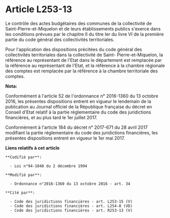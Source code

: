 # Article L253-13

Le contrôle des actes budgétaires   des communes de la collectivité de Saint-Pierre-et-Miquelon et de leurs établissements
publics s'exerce dans les conditions prévues par le chapitre II du titre Ier du livre VI de la première partie du code
général des collectivités territoriales.

Pour l'application des dispositions précitées du code général des collectivités territoriales dans la collectivité de Saint-
Pierre-et-Miquelon, la référence au représentant de l'Etat dans le département est remplacée par la référence au représentant
de l'Etat, et la référence à la chambre régionale des comptes est remplacée par la référence à la chambre territoriale des
comptes.

**Nota:**

Conformément à l'article 52 de l'ordonnance n° 2016-1360 du 13 octobre 2016, les présentes dispositions entrent en vigueur le
lendemain de la publication au Journal officiel de la République française du décret en Conseil d'Etat relatif à la partie
réglementaire du code des juridictions financières, et au plus tard le 1er juillet 2017.

Conformément à l'article 184 du décret n° 2017-671 du 28 avril 2017 modifiant la partie réglementaire du code des
juridictions financières, les présentes dispositions entrent en vigueur le 1er mai 2017.

**Liens relatifs à cet article**

	**Codifié par**:

	  - Loi n°94-1040 du 2 décembre 1994

	**Modifié par**:

	  - Ordonnance n°2016-1360 du 13 octobre 2016 - art. 34

	**Cité par**:

	  - Code des juridictions financières - art. L253-15 (V)
	  - Code des juridictions financières - art. L254-8 (VD)
	  - Code des juridictions financières - art. R253-13 (V)
